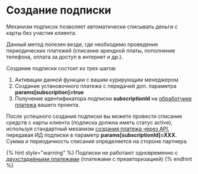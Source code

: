# Создание подписки

Механизм подписок позволяет автоматически списывать деньги с карты без участия клиента.

Данный метод полезен везде, где необходимо проведение периодических платежей \(списание арендной платы, пополнение телефона, оплата за доступ в интернет и др.\).

Создание подписки состоит из трех шагов:

1. Активации данной функции с вашим курирующим менеджером
2. Создание установочного платежа с передачей доп. параметра **params\[subscription\]=true**
3. Получение идентификатора подписки **subscriptionId** на [обработчике платежа](../payment-handler.md) вашего проекта.

После успешного создания подписки вы можете провести списание средств с карты клиента \(подписка должна иметь статус active\), используя стандартный механизм [создания платежа через API](../create-payment.md), передавая ИД подписки в параметр **params\[subscriptionId\]=XXX**. Сумма и периодичность списания определяется на стороне партнера.

{% hint style="warning" %}
Подписки не работают одновременно с [двухстадийными платежами](https://help.unitpay.ru/payments/pre-authorization-payments) \(платежами с преавторизацией\)
{% endhint %}

